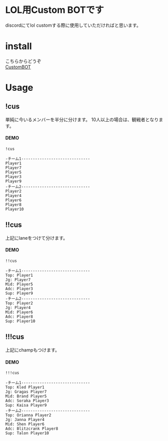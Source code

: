 # LOL用Custom BOTです

discordにてlol customする際に使用していただければと思います。

# install
こちらからどうぞ<br>
[CustomBOT](https://discord.com/oauth2/authorize?client_id=575692856178769951&permissions=0&scope=bot)

# Usage

## !cus
単純に今いるメンバーを半分に分けます。
10人以上の場合は、観戦者となります。
#### DEMO
```
!cus

-チーム1------------------------------
Player1
Player7
Player5
Player3
Player9
-チーム2------------------------------
Player2
Player4
Player6
Player8
Player10
```

## !!cus
上記にlaneをつけて分けます。
#### DEMO
```
!!cus

-チーム1------------------------------
Top: Player1
Jg: Player7
Mid: Player5
Adc: Player3
Sup: Player9
-チーム2------------------------------
Top: Player2
Jg: Player4
Mid: Player6
Adc: Player8
Sup: Player10
```


## !!!cus
上記にchampもつけます。
#### DEMO

```
!!!cus

-チーム1------------------------------
Top: Kled Player1
Jg: Gragas Player7
Mid: Brand Player5
Adc: Soraka Player3
Sup: Kaisa Player9
-チーム2------------------------------
Top: Orianna Player2
Jg: Janna Player4
Mid: Shen Player6
Adc: Blitzcrank Player8
Sup: Talon Player10
```
